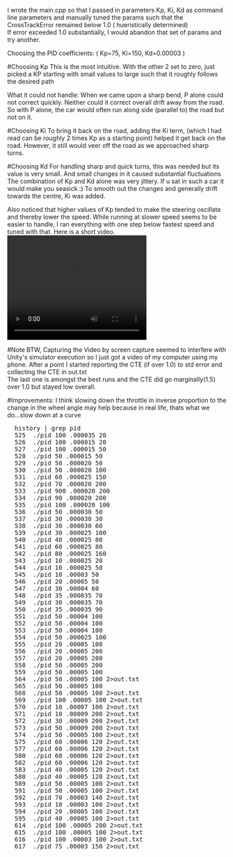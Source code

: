 
I wrote the main.cpp so that I passed in parameters Kp, Ki, Kd as command line parameters and manually tuned the params such that the CrossTrackError remained below 1.0 ( hueristically determined)  
If error exceeded 1.0 substantially, I would abandon that set of params and try another.

Choosing the PID coefficients: ( Kp=75, Ki=150, Kd=0.00003 )

#Choosing Kp
This is the most intuitive. With the other 2 set to zero, just picked a KP starting with small values to large such that it roughly 
follows the desired path  

What it could not handle:
When we came upon a sharp bend, P alone could not correct quickly. 
Neither could it correct overall drift away from the road. 
So with P alone, the car would often run along side (parallel to) the road but not on it.

#Choosing Ki
To bring it back on the road, adding the Ki term, (which I had read can be roughly 2 times Kp as a starting point) helped it get back on the road.
However, it still would veer off the road as we approached sharp turns.

#Choosing Kd
For handling sharp and quick turns, this was needed but its value is very small. And small changes in it caused substantial fluctuations
The combination of Kp and Kd alone was very jittery. If u sat in such a car it would make you seasick :)
To smooth out the changes and generally drift towards the centre, Ki was added.

Also noticed that higher values of Kp tended to make the steering oscillate and thereby lower the speed. While running at slower speed seems to be
easier to handle, I ran everything with one step below fastest speed and tuned with that.
Here is a short video.
<video width="320" height="240" controls>
  <source src="https://youtu.be/nIfawpB4X50" type="video/mp4"/>
</video>

#Note
BTW, Capturing the Video by screen capture seemed to interfere with Unity's simulator execution so I just got a video of my computer using my phone.
After a point I started reporting the CTE (if over 1.0) to std error and collecting the CTE in out.txt  
The last one is amongst the best runs and the CTE did go marginally(1.5) over 1.0 but stayed low overall.

#Improvements:
I think slowing down the throttle in inverse proportion to the change in the wheel angle may help because in real life, thats what we do...slow down at a curve  
  <pre>
  history | grep pid
  525  ./pid 100 .000035 20
  526  ./pid 100 .000015 20
  527  ./pid 100 .000015 50
  528  ./pid 50 .000015 50
  529  ./pid 50 .000020 50
  530  ./pid 50 .000020 100
  531  ./pid 60 .000025 150
  532  ./pid 70 .000020 200
  533  ./pid 900 .000020 200
  534  ./pid 90 .000020 200
  535  ./pid 100 .000020 100
  536  ./pid 50 .000030 50
  537  ./pid 30 .000030 30
  538  ./pid 30 .000030 60
  539  ./pid 30 .000025 100
  540  ./pid 40 .000025 80
  541  ./pid 60 .000025 80
  542  ./pid 80 .000025 160
  543  ./pid 10 .000025 20
  544  ./pid 10 .000025 50
  545  ./pid 10 .00003 50
  546  ./pid 20 .00005 50
  547  ./pid 30 .00004 60
  548  ./pid 35 .000035 70
  549  ./pid 30 .000035 70
  550  ./pid 35 .000035 90
  551  ./pid 50 .00004 100
  552  ./pid 50 .00004 100
  553  ./pid 50 .00004 100
  554  ./pid 50 .000025 100
  555  ./pid 20 .00005 100
  556  ./pid 20 .00005 200
  557  ./pid 20 .00005 200
  558  ./pid 50 .00005 200
  559  ./pid 50 .00005 100
  564  ./pid 50 .00005 100 2>out.txt
  565  ./pid 50 .00005 100 
  568  ./pid 50 .00005 100 2>out.txt
  569  ./pid 100 .00005 100 2>out.txt
  570  ./pid 10 .00007 100 2>out.txt
  571  ./pid 10 .00009 200 2>out.txt
  572  ./pid 30 .00009 200 2>out.txt
  573  ./pid 50 .00009 200 2>out.txt
  574  ./pid 50 .00005 100 2>out.txt
  575  ./pid 60 .00006 120 2>out.txt
  577  ./pid 60 .00006 120 2>out.txt
  580  ./pid 60 .00006 120 2>out.txt
  582  ./pid 60 .00006 120 2>out.txt
  583  ./pid 40 .00005 120 2>out.txt
  588  ./pid 40 .00005 120 2>out.txt
  589  ./pid 50 .00005 100 2>out.txt
  591  ./pid 50 .00005 100 2>out.txt
  592  ./pid 70 .00003 140 2>out.txt
  593  ./pid 10 .00003 100 2>out.txt
  594  ./pid 20 .00005 100 2>out.txt
  595  ./pid 40 .00005 100 2>out.txt
  614  ./pid 100 .00005 200 2>out.txt
  615  ./pid 100 .00005 100 2>out.txt
  616  ./pid 100 .00003 100 2>out.txt
  617  ./pid 75 .00003 150 2>out.txt
</pre>
